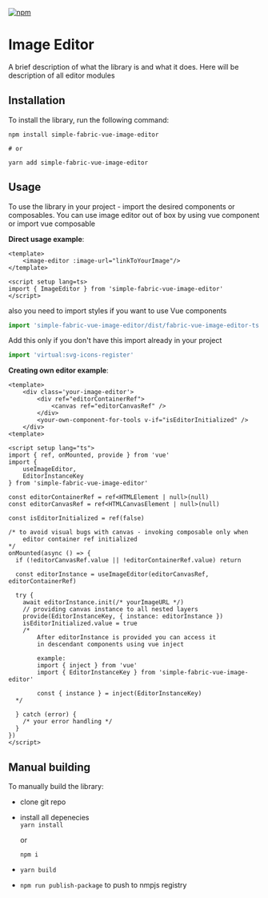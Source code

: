 
[![npm](https://img.shields.io/npm/v/simple-fabric-vue-image-editor)](https://www.npmjs.com/package/simple-fabric-vue-image-editor)
# Image Editor

A brief description of what the library is and what it does.
Here will be description of all editor modules

## Installation

To install the library, run the following command:

```
npm install simple-fabric-vue-image-editor

# or

yarn add simple-fabric-vue-image-editor
```


## Usage

To use the library in your project - import the desired components or composables.
You can use image editor out of box by using vue component or import vue composable

<b>Direct usage example</b>:

```vue
<template>
    <image-editor :image-url="linkToYourImage"/>
</template>

<script setup lang=ts> 
import { ImageEditor } from 'simple-fabric-vue-image-editor'
</script>
````

also you need to import styles if you want to use Vue components
```javascript
import 'simple-fabric-vue-image-editor/dist/fabric-vue-image-editor-ts.css'
```
Add this only if you don't have this import already in your project
```javascript
import 'virtual:svg-icons-register'
```

<b>Creating own editor example</b>:

```vue
<template>
    <div class='your-image-editor'>
        <div ref="editorContainerRef">
            <canvas ref="editorCanvasRef" />
        </div>
        <your-own-component-for-tools v-if="isEditorInitialized" />
    </div>
<template>

<script setup lang="ts">
import { ref, onMounted, provide } from 'vue'
import { 
    useImageEditor,
    EditorInstanceKey
} from 'simple-fabric-vue-image-editor'

const editorContainerRef = ref<HTMLElement | null>(null)
const editorCanvasRef = ref<HTMLCanvasElement | null>(null)

const isEditorInitialized = ref(false)

/* to avoid visual bugs with canvas - invoking composable only when
    editor container ref initialized
*/
onMounted(async () => {
  if (!editorCanvasRef.value || !editorContainerRef.value) return

  const editorInstance = useImageEditor(editorCanvasRef, editorContainerRef)

  try {
    await editorInstance.init(/* yourImageURL */)
    // providing canvas instance to all nested layers 
    provide(EditorInstanceKey, { instance: editorInstance })
    isEditorInitialized.value = true
    /* 
        After editorInstance is provided you can access it
        in descendant components using vue inject

        example:
        import { inject } from 'vue'
        import { EditorInstanceKey } from 'simple-fabric-vue-image-editor'
        
        const { instance } = inject(EditorInstanceKey)
  */

  } catch (error) {
    /* your error handling */
  }
})
</script>
```



## Manual building

To manually build the library:
- clone git repo
- install all depenecies  
    ```yarn install```
    
     or
    
     ```npm i```
- ```yarn build```
- ```npm run publish-package``` to push to nmpjs registry

